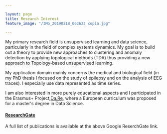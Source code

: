 ```yaml
---

layout: page
title: Research Interest
feature_image: "/IMG_20190218_063623 copia.jpg"

---
```




My primary research field is unsupervised learning and data science, particularly in the field of complex systems dynamics.
My goal is to build out a theory to provide new approaches to clustering and anomaly detection by applying topological methods (TDA) thus providing a
new approach to Topology-based unsupervised learning.

My application domain mainly concerns the medical and biological field (in my PhD thesis I focused on the study of epilepsy and on the analysis of EEG traces). I especially use data represented as time series.

I am also interested in more purely educational aspects and I participated in the Erasmus+ Project,[Da.Re](https://www.dare-project.eu), where a European curriculum was proposed for a master's degree in Data Science.









#### [ResearchGate](https://www.researchgate.net/profile/Marco_Piangerelli/research)

A full list of publications is available at the above Google ReserchGate link.

